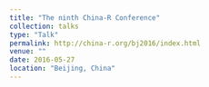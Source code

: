 ```yaml
---
title: "The ninth China-R Conference"
collection: talks
type: "Talk"
permalink: http://china-r.org/bj2016/index.html
venue: ""
date: 2016-05-27
location: "Beijing, China"
---
```




